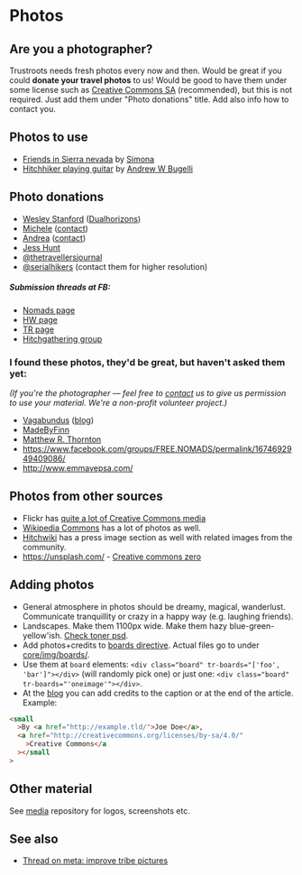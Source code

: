 # Photos

## Are you a photographer?

Trustroots needs fresh photos every now and then. Would be great if you could **donate your travel photos** to us! Would be good to have them under some license such as [Creative Commons SA](http://creativecommons.org/licenses/by-sa/4.0/) (recommended), but this is not required. Just add them under "Photo donations" title. Add also info how to contact you.

## Photos to use

- [Friends in Sierra nevada](https://www.trustroots.org/modules/core/img/board/sierranevada2-full.jpg) by [Simona](http://www.wanderlust.lt)
- [Hitchhiker playing guitar](https://raw.githubusercontent.com/Trustroots/trustroots/master/public/modules/core/img/board/hitchroad.jpg) by [Andrew W Bugelli](http://www.containstraces.blogspot.com.tr/)

## Photo donations

- [Wesley Stanford](http://instagram.com/dualhorizons/) ([Dualhorizons](http://www.dualhorizons.blogspot.co.uk/))
- [Michele](https://500px.com/mcolombo) ([contact](http://about.me/amcolombo))
- [Andrea](https://www.flickr.com/photos/andreanieblas/sets/72157651420097125/) ([contact](https://www.trustroots.org/#!/profile/alenieblas))
- [Jess Hunt](https://instagram.com/fortysixxandtwo)
- [@thetravellersjournal](https://instagram.com/thetravellersjournal/)
- [@serialhikers](https://www.instagram.com/serialhikers/) (contact them for higher resolution)

##### Submission threads at FB:

- [Nomads page](https://www.facebook.com/groups/FREE.NOMADS/permalink/1653754038169644/)
- [HW page](https://www.facebook.com/Hitchwiki/photos/a.154040317968626.29310.133644853341506/964500963589220/?type=1&theater)
- [TR page](https://www.facebook.com/trustroots.org/photos/a.433672670113514.1073741830.294353200712129/493663354114445/?type=1&theater)
- [Hitchgathering group](https://www.facebook.com/groups/hitchgathering/permalink/1125122384167993/)

### I found these photos, they'd be great, but haven't asked them yet:

_(If you're the photographer — feel free to [contact](http://ideas.trustroots.org/contact) us to give us permission to use your material.
We're a non-profit volunteer project.)_

- [Vagabundus](http://vagabundus.net/#/galleries) ([blog](http://vagabundus.net/blog/))
- [MadeByFinn](http://www.madebyfinn.com/)
- [Matthew R. Thornton](http://www.matthewrthornton.com/)
- https://www.facebook.com/groups/FREE.NOMADS/permalink/1674692949409086/
- http://www.emmavepsa.com/

## Photos from other sources

- Flickr has [quite a lot of Creative Commons media](https://www.flickr.com/search/?text=hitchhiking&sort=relevance&license=1%2C2%2C3%2C4%2C5%2C6)
- [Wikipedia Commons](https://commons.wikimedia.org/) has a lot of photos as well.
- [Hitchwiki](http://hitchwiki.org/en/Press_images) has a press image section as well with related images from the community.
- https://unsplash.com/ - [Creative commons zero](https://unsplash.com/license)

## Adding photos

- General atmosphere in photos should be dreamy, magical, wanderlust. Communicate tranquillity or crazy in a happy way (e.g. laughing friends).
- Landscapes. Make them 1100px wide. Make them hazy blue-green-yellow'ish. [Check toner psd](https://github.com/Trustroots/media/blob/master/photos/photos-color-effect.psd).
- Add photos+credits to [boards directive](https://github.com/Trustroots/trustroots/blob/master/modules/core/client/directives/tr-boards.client.directive.js). Actual files go to under [core/img/boards/](https://github.com/Trustroots/trustroots/tree/master/modules/core/client/img/board).
- Use them at `board` elements: `<div class="board" tr-boards="['foo', 'bar']"></div>` (will randomly pick one) or just one: `<div class="board" tr-boards="'oneimage'"></div>`.
- At the [blog](http://ideas.trustroots.org]) you can add credits to the caption or at the end of the article. Example:

```html
<small
  >By <a href="http://example.tld/">Joe Doe</a>,
  <a href="http://creativecommons.org/licenses/by-sa/4.0/"
    >Creative Commons</a
  ></small
>
```

## Other material

See [media](https://github.com/trustroots/media) repository for logos, screenshots etc.

## See also

- [Thread on meta: improve tribe pictures](https://meta.trustroots.org/t/improve-tribe-pictures/92)
